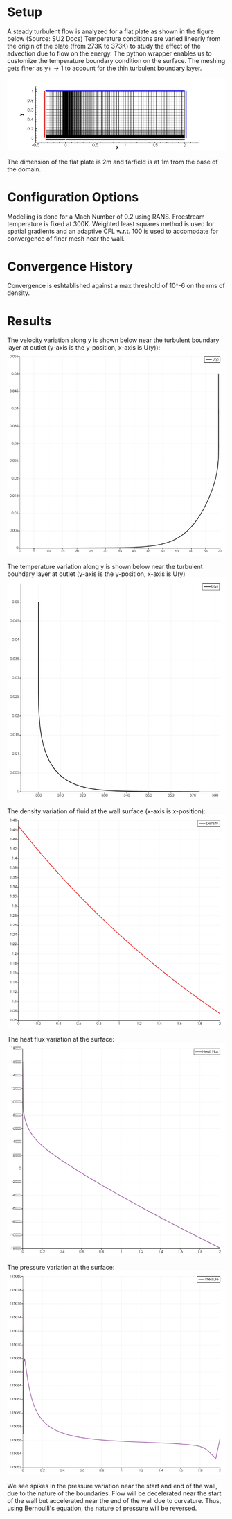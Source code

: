 # Setup

A steady turbulent flow is analyzed for a flat plate as shown in the figure below (Source: SU2 Docs) Temperature conditions are varied linearly from the origin of the plate (from 273K to 373K) to study the effect of the advection due to flow on the energy. The python wrapper enables us to customize the temperature boundary condition on the surface. The meshing gets finer as y+ -> 1 to account for the thin turbulent boundary layer. 

![alt text](https://github.com/pastriano16/SU2/blob/master/assignments/Task4/img/turb_plate_mesh_bcs.png?raw=true)

The dimension of the flat plate is 2m and farfield is at 1m from the base of the domain.

# Configuration Options

Modelling is done for a Mach Number of 0.2 using RANS. Freestream temperature is fixed at 300K. Weighted least squares method is used for spatial gradients and an adaptive CFL w.r.t. 100 is used to accomodate for convergence of finer mesh near the wall.

# Convergence History

Convergence is eshtablished against a max threshold of 10^-6 on the rms of density.

# Results

The velocity variation along y is shown below near the turbulent boundary layer at outlet (y-axis is the y-position, x-axis is U(y)): 
![alt text](https://github.com/pastriano16/SU2/blob/master/assignments/Task4/img/U_y.png?raw=true)

The temperature variation along y is shown below near the turbulent boundary layer at outlet (y-axis is the y-position, x-axis is U(y)![alt text](https://github.com/pastriano16/SU2/blob/master/assignments/Task4/img/temperature_y.png?raw=true)

The density variation of fluid at the wall surface (x-axis is x-position):
![alt text](https://github.com/pastriano16/SU2/blob/master/assignments/Task4/img/density_surface.png?raw=true)

The heat flux variation at the surface:
![alt text](https://github.com/pastriano16/SU2/blob/master/assignments/Task4/img/heat_flux.png?raw=true)

The pressure variation at the surface:
![alt text](https://github.com/pastriano16/SU2/blob/master/assignments/Task4/img/pressure.png?raw=true)

We see spikes in the pressure variation near the start and end of the wall, due to the nature of the boundaries. Flow will be decelerated near the start of the wall but accelerated near the end of the wall due to curvature. Thus, using Bernoulli's equation, the nature of pressure will be reversed.